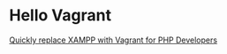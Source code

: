 # Hello Vagrant
[Quickly replace XAMPP with Vagrant for PHP Developers](https://blog.beehexa.com/2016/09/28/why-use-vagrant-instead-of-xampp-for-the-development/)